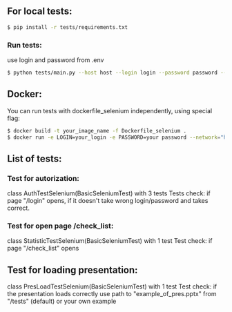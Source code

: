 
## For local tests:

```bash
$ pip install -r tests/requirements.txt
```

### Run tests:

use login and password from .env

```bash
$ python tests/main.py --host host --login login --password password --pres your press
```

## Docker:

You can run tests with dockerfile_selenium independently, using special flag:

```bash
$ docker build -t your_image_name -f Dockerfile_selenium .
$ docker run -e LOGIN=your_login -e PASSWORD=your password --network="host" your_image_name

```
## List of tests:

### Test for autorization:

class AuthTestSelenium(BasicSeleniumTest) with 3 tests
Tests check: if page "/login" opens, if it doesn't take wrong login/password and takes correct.

### Test for open page /check_list:

class StatisticTestSelenium(BasicSeleniumTest) with 1 test
Test check: if page "/check_list" opens


## Test for loading presentation:

class PresLoadTestSelenium(BasicSeleniumTest) with 1 test
Test check: if the presentation loads correctly
use path to "example_of_pres.pptx" from "/tests" (default) or your own example
